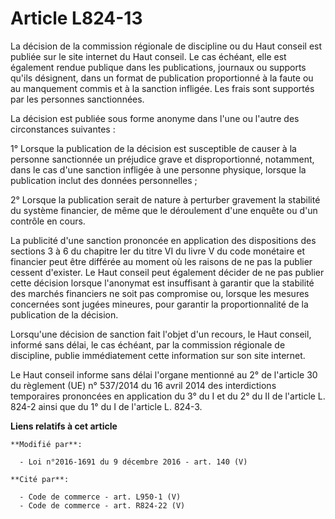 # Article L824-13

La décision de la commission régionale de discipline ou du Haut conseil est publiée sur le site internet du Haut conseil. Le
cas échéant, elle est également rendue publique dans les publications, journaux ou supports qu'ils désignent, dans un format
de publication proportionné à la faute ou au manquement commis et à la sanction infligée. Les frais sont supportés par les
personnes sanctionnées. 

La décision est publiée sous forme anonyme dans l'une ou l'autre des circonstances suivantes : 

1° Lorsque la publication de la décision est susceptible de causer à la personne sanctionnée un préjudice grave et
disproportionné, notamment, dans le cas d'une sanction infligée à une personne physique, lorsque la publication inclut des
données personnelles ; 

2° Lorsque la publication serait de nature à perturber gravement la stabilité du système financier, de même que le
déroulement d'une enquête ou d'un contrôle en cours. 

La publicité d'une sanction prononcée en application des dispositions des sections 3 à 6 du chapitre Ier du titre VI du livre
V du code monétaire et financier peut être différée au moment où les raisons de ne pas la publier cessent d'exister. Le Haut
conseil peut également décider de ne pas publier cette décision lorsque l'anonymat est insuffisant à garantir que la
stabilité des marchés financiers ne soit pas compromise ou, lorsque les mesures concernées sont jugées mineures, pour
garantir la proportionnalité de la publication de la décision.

Lorsqu'une décision de sanction fait l'objet d'un recours, le Haut conseil, informé sans délai, le cas échéant, par la
commission régionale de discipline, publie immédiatement cette information sur son site internet. 

Le Haut conseil informe sans délai l'organe mentionné au 2° de l'article 30 du règlement (UE) n° 537/2014 du 16 avril 2014
des interdictions temporaires prononcées en application du 3° du I et du 2° du II de l'article L. 824-2 ainsi que du 1° du I
de l'article L. 824-3.

**Liens relatifs à cet article**

	**Modifié par**:

	  - Loi n°2016-1691 du 9 décembre 2016 - art. 140 (V)

	**Cité par**:

	  - Code de commerce - art. L950-1 (V)
	  - Code de commerce - art. R824-22 (V)
